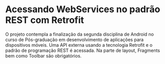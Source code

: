 # Acessando WebServices no padrão REST com Retrofit


O projeto contempla a finalização da segunda disciplina de Android no curso de Pós-graduação em desenvolvimento de aplicações para dispositivos móveis.
Uma API externa usando a tecnologia Retrofit e o padrão de programação REST é acessada. Na parte de layout, Fragments bem como Toolbar são obrigatórios.


